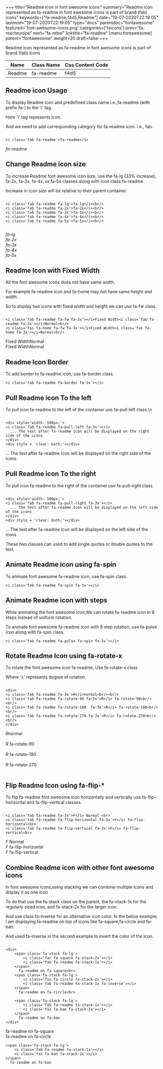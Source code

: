 +++
title="Readme icon in font awesome icons"
summary="Readme icon represented as fa-readme in font awesome icons is part of brand (fab) icons"
keywords=["fa-readme,f4d5,Readme"]
date="19-07-2020T22:19:05"
lastmod="19-07-2020T22:19:05"
type="docs"
parentdoc="fontawesome"
featured='font-awesome-icons.png'
categories=['faicons']
prev="fa-reacteurope"
next="fa-rebel"
linktitle="fa-readme"
[menu.fontawesome]
parent="fontawesome"
weight=20
draft=false
+++


Readme icon represented as fa-readme in font awesome icons is part of brand (fab) icons

<div class='table-responsive'><table class='table'><thead><tr><th>Name</th><th>Class Name</th><th>Css Content Code</th></tr></thead><tbody><tr><td>Readme</td><td>fa-readme</td><td>f4d5</td></tr></tbody></table></div>



## Readme icon Usage

To display Readme icon add predefined class name i.e.,fa-readme (with prefix fa-) to the 'i' tag.

Here 'i' tag represents icon.

And we need to add corresponding category for fa-readme icon. i.e., fab.


```

<i class='fab fa-readme'>fa-readme</i>
```

<i class='fab fa-readme'>fa-readme</i>




## Change Readme icon size
To increase Readme font awesome icon size, use the fa-lg (33% increase), fa-2x, fa-3x, fa-4x, or fa-5x classes along with icon class fa-readme.

Increase in icon size will be relative to their parent container. 

```

<i class='fab fa-readme fa-lg'>fa-lg</i><br/>
<i class='fab fa-readme fa-2x'>fa-2x</i><br/>
<i class='fab fa-readme fa-3x'>fa-3x</i><br/>
<i class='fab fa-readme fa-4x'>fa-4x</i><br/>
<i class='fab fa-readme fa-5x'>fa-5x</i><br/>
            
```

<i class='fab fa-readme fa-lg'>fa-lg</i><br/>
<i class='fab fa-readme fa-2x'>fa-2x</i><br/>
<i class='fab fa-readme fa-3x'>fa-3x</i><br/>
<i class='fab fa-readme fa-4x'>fa-4x</i><br/>
<i class='fab fa-readme fa-5x'>fa-5x</i><br/>
            



## Readme Icon with Fixed Width 

All the font awesome icons does not have same width.

For example fa-readme icon and fa-home may not have same height and width.

So to display two icons with fixed width and height we can use fa-fw class.


```

<i class='fab fa-readme fa-fw fa-3x'></i>Fixed Width<i class='fab fa-readme fa-3x'></i>Normal<br/>
<i class='fas fa-home fa-fw fa-3x'></i>Fixed Width<i class='fas fa-home fa-3x'></i>Normal<br/>
```

<i class='fab fa-readme fa-fw fa-3x'></i>Fixed Width<i class='fab fa-readme fa-3x'></i>Normal<br/>
<i class='fas fa-home fa-fw fa-3x'></i>Fixed Width<i class='fas fa-home fa-3x'></i>Normal<br/>



## Readme Icon Border 

To add border to fa-readme icon, use fa-border class.


```
<i class='fab fa-readme fa-border fa-3x'></i>

```
<i class='fab fa-readme fa-border fa-3x'></i>





## Pull Readme icon To the left

To pull icon fa-readme to the left of the container use fa-pull-left class.\n

```

<div style='width: 500px;'>
<i class='fab fa-readme fa-pull-left fa-3x'></i>
  ... The text after fa-readme Icon will be displayed on the right side of the icons
</div>
<div style = 'clear: both;'></div>
```

<div style='width: 500px;'>
<i class='fab fa-readme fa-pull-left fa-3x'></i>
  ... The text after fa-readme Icon will be displayed on the right side of the icons
</div>
<div style = 'clear: both;'></div>




## Pull Readme icon To the right
To pull icon fa-readme to the right of the container use fa-pull-right class.

```

<div style='width: 500px;'>
<i class='fab fa-readme fa-pull-right fa-3x'></i>
  ... The text after fa-readme Icon will be displayed on the left side of the icons
</div>
<div style = 'clear: both;'></div>
```

<div style='width: 500px;'>
<i class='fab fa-readme fa-pull-right fa-3x'></i>
  ... The text after fa-readme Icon will be displayed on the left side of the icons
</div>
<div style = 'clear: both;'></div>

These two classes can used to add single quotes or double quotes to the text.


## Animate Readme icon using fa-spin
To animate font awesome fa-readme icon, use fa-spin class.

```
<i class='fab fa-readme fa-spin fa-3x'></i>
```
<i class='fab fa-readme fa-spin fa-3x'></i>




## Animate Readme icon with steps
While animating the font awesome icon,We can rotate fa-readme icon in 8 steps instead of uniform rotation.

To animate font awesome fa-readme icon with 8 step rotation, use fa-pulse icon along with fa-spin class.


```
<i class='fab fa-readme fa-pulse fa-spin fa-3x'></i>

```
<i class='fab fa-readme fa-pulse fa-spin fa-3x'></i>





## Rotate Readme Icon using fa-rotate-x
To rotate the font awesome icon fa-readme, Use fa-rotate-x class

Where 'x' represents degree of rotation.


```

<div>
<i class='fab fa-readme fa-3x'>R</i>normal<br/><br/>
<i class='fab fa-readme fa-rotate-90 fa-3x'>R</i> fa-rotate-90<br/><br/> 
<i class='fab fa-readme fa-rotate-180  fa-3x'>R</i> fa-rotate-180<br/><br/> 
<i class='fab fa-readme fa-rotate-270 fa-3x'>R</i> fa-rotate-270<br/><br/>
</div>
```

<div>
<i class='fab fa-readme fa-3x'>R</i>normal<br/><br/>
<i class='fab fa-readme fa-rotate-90 fa-3x'>R</i> fa-rotate-90<br/><br/> 
<i class='fab fa-readme fa-rotate-180  fa-3x'>R</i> fa-rotate-180<br/><br/> 
<i class='fab fa-readme fa-rotate-270 fa-3x'>R</i> fa-rotate-270<br/><br/>
</div>




## Flip Readme Icon using fa-flip-*
To flip fa-readme font awesome icon horizontally and vertically use fa-flip-horizontal and fa-flip-vertical classes. 

```

<i class='fab fa-readme fa-3x'>F</i> Normal <br>
<i class='fab fa-readme fa-flip-horizontal fa-3x'>F</i> fa-flip-horizontal<br>
<i class='fab fa-readme fa-flip-vertical fa-3x'>F</i> fa-flip-vertical<br>
```

<i class='fab fa-readme fa-3x'>F</i> Normal <br>
<i class='fab fa-readme fa-flip-horizontal fa-3x'>F</i> fa-flip-horizontal<br>
<i class='fab fa-readme fa-flip-vertical fa-3x'>F</i> fa-flip-vertical<br>




## Combine Readme icon with other font awesome icons
In font awesome icons,using stacking we can combine multiple icons and display it as one icon 

To do that use the fa-stack class on the parent, the fa-stack-1x for the regularly sized icon, and fa-stack-2x for the larger icon.

And use class fa-inverse for an alternative icon color. 
In the below example, I am displaying fa-readme on top of icons like fa-square,fa-circle and fa-ban.

And used fa-inverse in the second example to invert the color of the icon.

```

<div>
    <span class='fa-stack fa-lg'>
        <i class='far fa-square fa-stack-2x'></i>
        <i class='fab fa-readme fa-stack-1x'></i>
    </span>
      fa-readme on fa-square<br>
    <span class='fa-stack fa-lg'>
        <i class='fas fa-circle fa-stack-2x'></i>
        <i class='fab fa-readme fa-stack-1x fa-inverse'></i>
    </span>
      fa-readme on fa-circle<br>

    <span class='fa-stack fa-lg'>
        <i class='fab fa-readme fa-stack-1x'></i>
        <i class='fas fa-ban fa-stack-2x'></i>
    </span>
      fa-readme on fa-ban
</div>
```

<div>
    <span class='fa-stack fa-lg'>
        <i class='far fa-square fa-stack-2x'></i>
        <i class='fab fa-readme fa-stack-1x'></i>
    </span>
      fa-readme on fa-square<br>
    <span class='fa-stack fa-lg'>
        <i class='fas fa-circle fa-stack-2x'></i>
        <i class='fab fa-readme fa-stack-1x fa-inverse'></i>
    </span>
      fa-readme on fa-circle<br>

    <span class='fa-stack fa-lg'>
        <i class='fab fa-readme fa-stack-1x'></i>
        <i class='fas fa-ban fa-stack-2x'></i>
    </span>
      fa-readme on fa-ban
</div>






